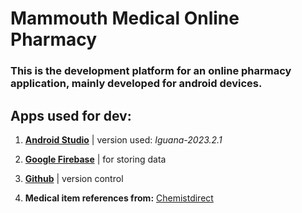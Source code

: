 # Mammouth Medical Online Pharmacy

### This is the development platform for an online pharmacy application, mainly developed for android devices.

## Apps used for dev:

1. [**Android Studio**](https://developer.android.com/studio/releases) | version used: *Iguana-2023.2.1*

2. [**Google Firebase**](https://firebase.google.com) | for storing data

3. [**Github**](https://github.com/Rixhard5/Mammouth-Medical) | version control

4. **Medical item references from:** [Chemistdirect](https://www.chemistdirect.co.uk)
